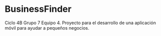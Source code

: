 # BusinessFinder
Ciclo 4B Grupo 7 Equipo 4. Proyecto para el desarrollo de una aplicación móvil para ayudar a pequeños negocios.

